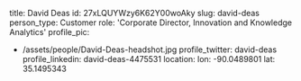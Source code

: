 title: David Deas
id: 27xLQUYWzy6K62Y00woAky
slug: david-deas
person_type: Customer
role: 'Corporate Director, Innovation and Knowledge Analytics'
profile_pic:
  - /assets/people/David-Deas-headshot.jpg
profile_twitter: david-deas
profile_linkedin: david-deas-4475531
location:
  lon: -90.0489801
  lat: 35.1495343
